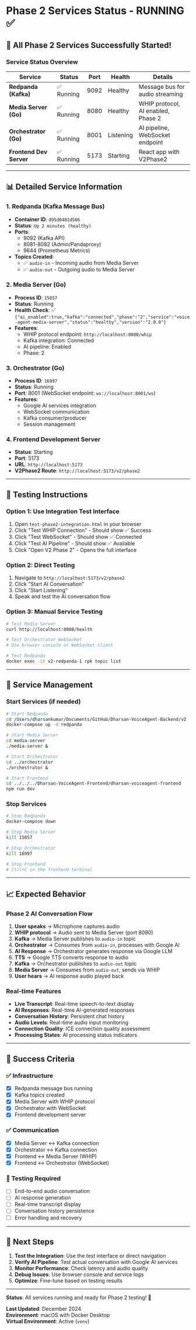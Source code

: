 # Phase 2 Services Status - RUNNING ✅

## 🎉 **All Phase 2 Services Successfully Started!**

### **Service Status Overview**

| Service | Status | Port | Health | Details |
|---------|--------|------|--------|---------|
| **Redpanda (Kafka)** | ✅ Running | 9092 | Healthy | Message bus for audio streaming |
| **Media Server (Go)** | ✅ Running | 8080 | Healthy | WHIP protocol, AI enabled, Phase 2 |
| **Orchestrator (Go)** | ✅ Running | 8001 | Listening | AI pipeline, WebSocket endpoint |
| **Frontend Dev Server** | ✅ Running | 5173 | Starting | React app with V2Phase2 |

---

## 📊 **Detailed Service Information**

### **1. Redpanda (Kafka Message Bus)**
- **Container ID**: `d95d0401d586`
- **Status**: `Up 2 minutes (healthy)`
- **Ports**: 
  - 9092 (Kafka API)
  - 8081-8082 (Admin/Pandaproxy)
  - 9644 (Prometheus Metrics)
- **Topics Created**:
  - ✅ `audio-in` - Incoming audio from Media Server
  - ✅ `audio-out` - Outgoing audio to Media Server

### **2. Media Server (Go)**
- **Process ID**: `15857`
- **Status**: Running
- **Health Check**: ✅ `{"ai_enabled":true,"kafka":"connected","phase":"2","service":"voice-agent-media-server","status":"healthy","version":"2.0.0"}`
- **Features**:
  - WHIP protocol endpoint: `http://localhost:8080/whip`
  - Kafka integration: Connected
  - AI pipeline: Enabled
  - Phase: 2

### **3. Orchestrator (Go)**
- **Process ID**: `16997`
- **Status**: Running
- **Port**: 8001 (WebSocket endpoint: `ws://localhost:8001/ws`)
- **Features**:
  - Google AI services integration
  - WebSocket communication
  - Kafka consumer/producer
  - Session management

### **4. Frontend Development Server**
- **Status**: Starting
- **Port**: 5173
- **URL**: `http://localhost:5173`
- **V2Phase2 Route**: `http://localhost:5173/v2/phase2`

---

## 🧪 **Testing Instructions**

### **Option 1: Use Integration Test Interface**
1. Open `test-phase2-integration.html` in your browser
2. Click "Test WHIP Connection" - Should show ✅ Success
3. Click "Test WebSocket" - Should show ✅ Connected
4. Click "Test AI Pipeline" - Should show ✅ Available
5. Click "Open V2 Phase 2" - Opens the full interface

### **Option 2: Direct Testing**
1. Navigate to `http://localhost:5173/v2/phase2`
2. Click "Start AI Conversation"
3. Click "Start Listening"
4. Speak and test the AI conversation flow

### **Option 3: Manual Service Testing**
```bash
# Test Media Server
curl http://localhost:8080/health

# Test Orchestrator WebSocket
# Use browser console or WebSocket client

# Test Redpanda
docker exec -it v2-redpanda-1 rpk topic list
```

---

## 🔧 **Service Management**

### **Start Services (if needed)**
```bash
# Start Redpanda
cd /Users/dharsankumar/Documents/GitHub/Dharsan-VoiceAgent-Backend/v2
docker-compose up -d redpanda

# Start Media Server
cd media-server
./media-server &

# Start Orchestrator
cd ../orchestrator
./orchestrator &

# Start Frontend
cd ../../../Dharsan-VoiceAgent-Frontend/dharsan-voiceagent-frontend
npm run dev
```

### **Stop Services**
```bash
# Stop Redpanda
docker-compose down

# Stop Media Server
kill 15857

# Stop Orchestrator
kill 16997

# Stop Frontend
# Ctrl+C in the frontend terminal
```

---

## 📈 **Expected Behavior**

### **Phase 2 AI Conversation Flow**
1. **User speaks** → Microphone captures audio
2. **WHIP protocol** → Audio sent to Media Server (port 8080)
3. **Kafka** → Media Server publishes to `audio-in` topic
4. **Orchestrator** → Consumes from `audio-in`, processes with Google AI
5. **AI Response** → Orchestrator generates response via Google LLM
6. **TTS** → Google TTS converts response to audio
7. **Kafka** → Orchestrator publishes to `audio-out` topic
8. **Media Server** → Consumes from `audio-out`, sends via WHIP
9. **User hears** → AI response audio played back

### **Real-time Features**
- **Live Transcript**: Real-time speech-to-text display
- **AI Responses**: Real-time AI-generated responses
- **Conversation History**: Persistent chat history
- **Audio Levels**: Real-time audio input monitoring
- **Connection Quality**: ICE connection quality assessment
- **Processing States**: AI processing status indicators

---

## 🎯 **Success Criteria**

### ✅ **Infrastructure**
- [x] Redpanda message bus running
- [x] Kafka topics created
- [x] Media Server with WHIP protocol
- [x] Orchestrator with WebSocket
- [x] Frontend development server

### ✅ **Communication**
- [x] Media Server ↔ Kafka connection
- [x] Orchestrator ↔ Kafka connection
- [x] Frontend ↔ Media Server (WHIP)
- [x] Frontend ↔ Orchestrator (WebSocket)

### 🔄 **Testing Required**
- [ ] End-to-end audio conversation
- [ ] AI response generation
- [ ] Real-time transcript display
- [ ] Conversation history persistence
- [ ] Error handling and recovery

---

## 🚀 **Next Steps**

1. **Test the Integration**: Use the test interface or direct navigation
2. **Verify AI Pipeline**: Test actual conversation with Google AI services
3. **Monitor Performance**: Check latency and audio quality
4. **Debug Issues**: Use browser console and service logs
5. **Optimize**: Fine-tune based on testing results

---

**Status**: All services running and ready for Phase 2 testing! 🎉

**Last Updated**: December 2024  
**Environment**: macOS with Docker Desktop  
**Virtual Environment**: Active (`venv`) 